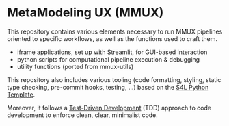 # MetaModeling UX (MMUX)

This repository contains various elements necessary to run MMUX pipelines oriented to specific workflows, as well as the functions used to craft them.

- iframe applications, set up with Streamlit, for GUI-based interaction
- python scripts for computational pipeline execution & debugging
- utility functions (ported from mmux-utils)

This repository also includes various tooling (code formatting, styling, static type checking, pre-commit hooks, testing, ...) based on the [S4L Python Template](https://git.speag.com/itis/s4l-python-template).

Moreover, it follows a [Test-Driven Development](https://en.wikipedia.org/wiki/Test-driven_development) (TDD)  approach to code development to enforce clean, clear, minimalist code.
